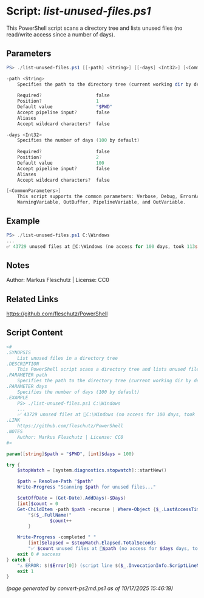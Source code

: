Script: *list-unused-files.ps1*
========================

This PowerShell script scans a directory tree and lists unused files (no read/write access since a number of days).

Parameters
----------
```powershell
PS> ./list-unused-files.ps1 [[-path] <String>] [[-days] <Int32>] [<CommonParameters>]

-path <String>
    Specifies the path to the directory tree (current working dir by default)
    
    Required?                    false
    Position?                    1
    Default value                "$PWD"
    Accept pipeline input?       false
    Aliases                      
    Accept wildcard characters?  false

-days <Int32>
    Specifies the number of days (100 by default)
    
    Required?                    false
    Position?                    2
    Default value                100
    Accept pipeline input?       false
    Aliases                      
    Accept wildcard characters?  false

[<CommonParameters>]
    This script supports the common parameters: Verbose, Debug, ErrorAction, ErrorVariable, WarningAction, 
    WarningVariable, OutBuffer, PipelineVariable, and OutVariable.
```

Example
-------
```powershell
PS> ./list-unused-files.ps1 C:\Windows
...
✅ 43729 unused files at 📂C:\Windows (no access for 100 days, took 113s).

```

Notes
-----
Author: Markus Fleschutz | License: CC0

Related Links
-------------
https://github.com/fleschutz/PowerShell

Script Content
--------------
```powershell
<#
.SYNOPSIS
	List unused files in a directory tree
.DESCRIPTION
	This PowerShell script scans a directory tree and lists unused files (no read/write access since a number of days).
.PARAMETER path
	Specifies the path to the directory tree (current working dir by default)
.PARAMETER days
	Specifies the number of days (100 by default)
.EXAMPLE
	PS> ./list-unused-files.ps1 C:\Windows
	...
	✅ 43729 unused files at 📂C:\Windows (no access for 100 days, took 113s).
.LINK
	https://github.com/fleschutz/PowerShell
.NOTES
	Author: Markus Fleschutz | License: CC0
#>

param([string]$path = "$PWD", [int]$days = 100)

try {
	$stopWatch = [system.diagnostics.stopwatch]::startNew()

	$path = Resolve-Path "$path"
	Write-Progress "Scanning $path for unused files..."

	$cutOffDate = (Get-Date).AddDays(-$Days)
 	[int]$count = 0
	Get-ChildItem -path $path -recurse | Where-Object {$_.LastAccessTime -le $cutOffDate} | Foreach-Object {
		"$($_.FullName)"
                $count++
        }

	Write-Progress -completed " "
        [int]$elapsed = $stopWatch.Elapsed.TotalSeconds
        "✅ $count unused files at 📂$path (no access for $days days, took $($elapsed)s)."
	exit 0 # success
} catch {
	"⚠️ ERROR: $($Error[0]) (script line $($_.InvocationInfo.ScriptLineNumber))"
	exit 1
}
```

*(page generated by convert-ps2md.ps1 as of 10/17/2025 15:46:19)*
